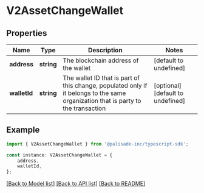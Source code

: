 # V2AssetChangeWallet


## Properties

Name | Type | Description | Notes
------------ | ------------- | ------------- | -------------
**address** | **string** | The blockchain address of the wallet | [default to undefined]
**walletId** | **string** | The wallet ID that is part of this change, populated only if it belongs to the same organization that is party to the transaction | [optional] [default to undefined]

## Example

```typescript
import { V2AssetChangeWallet } from '@palisade-inc/typescript-sdk';

const instance: V2AssetChangeWallet = {
    address,
    walletId,
};
```

[[Back to Model list]](../README.md#documentation-for-models) [[Back to API list]](../README.md#documentation-for-api-endpoints) [[Back to README]](../README.md)
